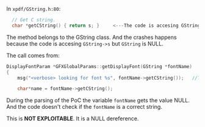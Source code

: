 In `xpdf/GString.h:80`:

```c
  // Get C string.
  char *getCString() { return s; }     <---The code is accesing GString->s
```

The method belongs to the GString class. And the crashes happens because the code is accesing `GString->s` but `GString` is NULL.

The call comes from:
```c
DisplayFontParam *GFXGlobalParams::getDisplayFont(GString *fontName)
{
    msg("<verbose> looking for font %s", fontName->getCString());   //The compiler ommits this call

    char*name = fontName->getCString();
```

During the parsing of the PoC the variable `fontName` gets the value NULL. And the code doesn't check if the `fontName` is a correct string.

This is **NOT EXPLOITABLE**. It is a NULL dereference.
